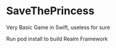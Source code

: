 # SaveThePrincess
Very Basic Game in Swift, useless for sure

Run pod install to build Realm Framework
